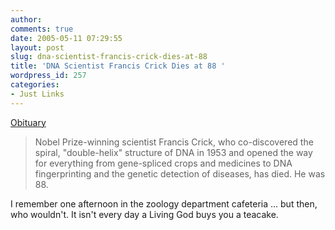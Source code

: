 ```yaml
---
author:
comments: true
date: 2005-05-11 07:29:55
layout: post
slug: dna-scientist-francis-crick-dies-at-88
title: 'DNA Scientist Francis Crick Dies at 88 '
wordpress_id: 257
categories:
- Just Links
---
```


[        Obituary](http://www.latimes.com/news/science/wire/sns-ap-obit-crick,1,4969553.story?coll=sns-ap-science-headlines&ctrack=1&cset=true)

> Nobel Prize-winning scientist Francis Crick, who co-discovered the spiral, "double-helix" structure of DNA in 1953 and opened the way for everything from gene-spliced crops and medicines to DNA fingerprinting and the genetic detection of diseases, has died. He was 88. 

I remember one afternoon in the zoology department cafeteria ... but then, who wouldn't. It isn't every day a Living God buys you a teacake.
